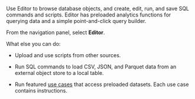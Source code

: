 Use Editor to browse database objects, and create, edit, run, and save SQL commands and scripts. Editor has preloaded analytics functions for querying data and a simple point-and-click query builder.

From the navigation panel, select **Editor**.

What else you can do:

-   Upload and use scripts from other sources.


-   Run SQL commands to load CSV, JSON, and Parquet data from an external object store to a local table.


-   Run featured [use cases](iww1680797117120.md) that access preloaded datasets. Each use case contains instructions.


